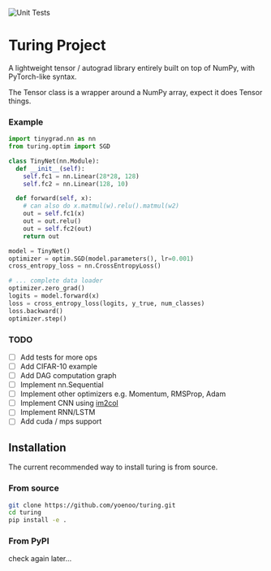 ![Unit Tests](https://github.com/yoenoo/turing/actions/workflows/turing_test.yaml/badge.svg)

# Turing Project
A lightweight tensor / autograd library entirely built on top of NumPy, with PyTorch-like syntax.

The Tensor class is a wrapper around a NumPy array, expect it does Tensor things.

### Example
```python
import tinygrad.nn as nn
from turing.optim import SGD

class TinyNet(nn.Module):
  def __init__(self):
    self.fc1 = nn.Linear(28*28, 128)
    self.fc2 = nn.Linear(128, 10)

  def forward(self, x):
    # can also do x.matmul(w).relu().matmul(w2)
    out = self.fc1(x)
    out = out.relu()
    out = self.fc2(out)
    return out

model = TinyNet()
optimizer = optim.SGD(model.parameters(), lr=0.001)
cross_entropy_loss = nn.CrossEntropyLoss()

# ... complete data loader
optimizer.zero_grad()
logits = model.forward(x) 
loss = cross_entropy_loss(logits, y_true, num_classes)
loss.backward()
optimizer.step()
```

### TODO
- [ ] Add tests for more ops
- [ ] Add CIFAR-10 example
- [ ] Add DAG computation graph 
- [ ] Implement nn.Sequential
- [ ] Implement other optimizers e.g. Momentum, RMSProp, Adam
- [ ] Implement CNN using [im2col](https://github.com/3outeille/CNNumpy/blob/5394f13e7ed67a808a3e39fd381f168825d65ff5/src/fast/utils.py#L360)
- [ ] Implement RNN/LSTM
- [ ] Add cuda / mps support

## Installation
The current recommended way to install turing is from source.

### From source
```sh
git clone https://github.com/yoenoo/turing.git
cd turing
pip install -e .
```

### From PyPI
check again later...
